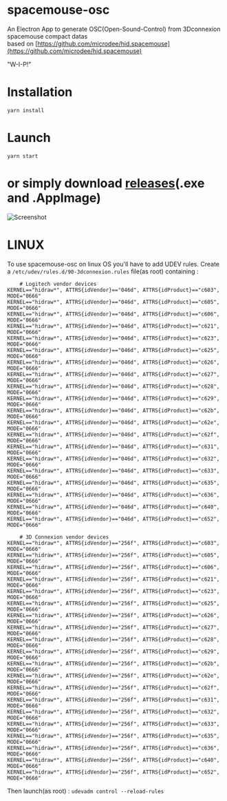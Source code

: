 # spacemouse-osc

An Electron App to generate OSC(Open-Sound-Control) from 3Dconnexion spacemouse compact datas  \
based on [https://github.com/microdee/hid.spacemouse](https://github.com/microdee/hid.spacemouse) 

"W-I-P!" 

# Installation 
```yarn install```

# Launch
```yarn start```


# or simply download [releases](https://github.com/dewiweb/spacemouse-osc/releases)(.exe and .AppImage) 


![Screenshot](/src/assets/spacemouse-oscV2.png)

#  LINUX

To use spacemouse-osc on linux OS you'll have to add UDEV rules. Create a ```/etc/udev/rules.d/90-3dconnexion.rules``` file(as root) containing :
```
    # Logitech vendor devices
KERNEL=="hidraw*", ATTRS{idVendor}=="046d", ATTRS{idProduct}=="c603", MODE="0666"
KERNEL=="hidraw*", ATTRS{idVendor}=="046d", ATTRS{idProduct}=="c605", MODE="0666"
KERNEL=="hidraw*", ATTRS{idVendor}=="046d", ATTRS{idProduct}=="c606", MODE="0666"
KERNEL=="hidraw*", ATTRS{idVendor}=="046d", ATTRS{idProduct}=="c621", MODE="0666"
KERNEL=="hidraw*", ATTRS{idVendor}=="046d", ATTRS{idProduct}=="c623", MODE="0666"
KERNEL=="hidraw*", ATTRS{idVendor}=="046d", ATTRS{idProduct}=="c625", MODE="0666"
KERNEL=="hidraw*", ATTRS{idVendor}=="046d", ATTRS{idProduct}=="c626", MODE="0666"
KERNEL=="hidraw*", ATTRS{idVendor}=="046d", ATTRS{idProduct}=="c627", MODE="0666"
KERNEL=="hidraw*", ATTRS{idVendor}=="046d", ATTRS{idProduct}=="c628", MODE="0666"
KERNEL=="hidraw*", ATTRS{idVendor}=="046d", ATTRS{idProduct}=="c629", MODE="0666"
KERNEL=="hidraw*", ATTRS{idVendor}=="046d", ATTRS{idProduct}=="c62b", MODE="0666"
KERNEL=="hidraw*", ATTRS{idVendor}=="046d", ATTRS{idProduct}=="c62e", MODE="0666"
KERNEL=="hidraw*", ATTRS{idVendor}=="046d", ATTRS{idProduct}=="c62f", MODE="0666"
KERNEL=="hidraw*", ATTRS{idVendor}=="046d", ATTRS{idProduct}=="c631", MODE="0666"
KERNEL=="hidraw*", ATTRS{idVendor}=="046d", ATTRS{idProduct}=="c632", MODE="0666"
KERNEL=="hidraw*", ATTRS{idVendor}=="046d", ATTRS{idProduct}=="c633", MODE="0666"
KERNEL=="hidraw*", ATTRS{idVendor}=="046d", ATTRS{idProduct}=="c635", MODE="0666"
KERNEL=="hidraw*", ATTRS{idVendor}=="046d", ATTRS{idProduct}=="c636", MODE="0666"
KERNEL=="hidraw*", ATTRS{idVendor}=="046d", ATTRS{idProduct}=="c640", MODE="0666"
KERNEL=="hidraw*", ATTRS{idVendor}=="046d", ATTRS{idProduct}=="c652", MODE="0666"

    # 3D Connexion vendor devices
KERNEL=="hidraw*", ATTRS{idVendor}=="256f", ATTRS{idProduct}=="c603", MODE="0666"
KERNEL=="hidraw*", ATTRS{idVendor}=="256f", ATTRS{idProduct}=="c605", MODE="0666"
KERNEL=="hidraw*", ATTRS{idVendor}=="256f", ATTRS{idProduct}=="c606", MODE="0666"
KERNEL=="hidraw*", ATTRS{idVendor}=="256f", ATTRS{idProduct}=="c621", MODE="0666"
KERNEL=="hidraw*", ATTRS{idVendor}=="256f", ATTRS{idProduct}=="c623", MODE="0666"
KERNEL=="hidraw*", ATTRS{idVendor}=="256f", ATTRS{idProduct}=="c625", MODE="0666"
KERNEL=="hidraw*", ATTRS{idVendor}=="256f", ATTRS{idProduct}=="c626", MODE="0666"
KERNEL=="hidraw*", ATTRS{idVendor}=="256f", ATTRS{idProduct}=="c627", MODE="0666"
KERNEL=="hidraw*", ATTRS{idVendor}=="256f", ATTRS{idProduct}=="c628", MODE="0666"
KERNEL=="hidraw*", ATTRS{idVendor}=="256f", ATTRS{idProduct}=="c629", MODE="0666"
KERNEL=="hidraw*", ATTRS{idVendor}=="256f", ATTRS{idProduct}=="c62b", MODE="0666"
KERNEL=="hidraw*", ATTRS{idVendor}=="256f", ATTRS{idProduct}=="c62e", MODE="0666"
KERNEL=="hidraw*", ATTRS{idVendor}=="256f", ATTRS{idProduct}=="c62f", MODE="0666"
KERNEL=="hidraw*", ATTRS{idVendor}=="256f", ATTRS{idProduct}=="c631", MODE="0666"
KERNEL=="hidraw*", ATTRS{idVendor}=="256f", ATTRS{idProduct}=="c632", MODE="0666"
KERNEL=="hidraw*", ATTRS{idVendor}=="256f", ATTRS{idProduct}=="c633", MODE="0666"
KERNEL=="hidraw*", ATTRS{idVendor}=="256f", ATTRS{idProduct}=="c635", MODE="0666"
KERNEL=="hidraw*", ATTRS{idVendor}=="256f", ATTRS{idProduct}=="c636", MODE="0666"
KERNEL=="hidraw*", ATTRS{idVendor}=="256f", ATTRS{idProduct}=="c640", MODE="0666"
KERNEL=="hidraw*", ATTRS{idVendor}=="256f", ATTRS{idProduct}=="c652", MODE="0666"
```   

Then launch(as root) : ```udevadm control --reload-rules```

